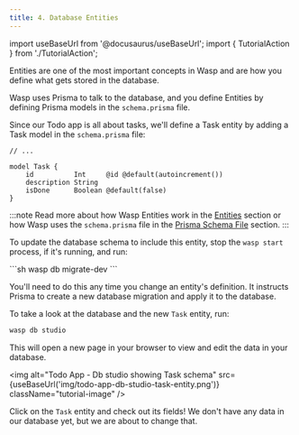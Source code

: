 ```yaml
---
title: 4. Database Entities
---
```


import useBaseUrl from '@docusaurus/useBaseUrl';
import { TutorialAction } from './TutorialAction';

Entities are one of the most important concepts in Wasp and are how you define what gets stored in the database.

Wasp uses Prisma to talk to the database, and you define Entities by defining Prisma models in the `schema.prisma` file.

Since our Todo app is all about tasks, we'll define a Task entity by adding a Task model in the `schema.prisma` file:

<TutorialAction id="prisma-task" action="APPLY_PATCH">

```prisma title="schema.prisma"
// ...

model Task {
    id          Int     @id @default(autoincrement())
    description String
    isDone      Boolean @default(false)
}
```
</TutorialAction>

:::note
Read more about how Wasp Entities work in the [Entities](../data-model/entities.md) section or how Wasp uses the `schema.prisma` file in the [Prisma Schema File](../data-model/prisma-file.md) section.
:::

To update the database schema to include this entity, stop the `wasp start` process, if it's running, and run:

<TutorialAction id="migration-add-task" action="MIGRATE_DB" />
```sh
wasp db migrate-dev
```

You'll need to do this any time you change an entity's definition. It instructs Prisma to create a new database migration and apply it to the database.

To take a look at the database and the new `Task` entity, run:

```sh
wasp db studio
```

This will open a new page in your browser to view and edit the data in your database.

<img alt="Todo App - Db studio showing Task schema" src={useBaseUrl('img/todo-app-db-studio-task-entity.png')} className="tutorial-image" />

Click on the `Task` entity and check out its fields! We don't have any data in our database yet, but we are about to change that.
